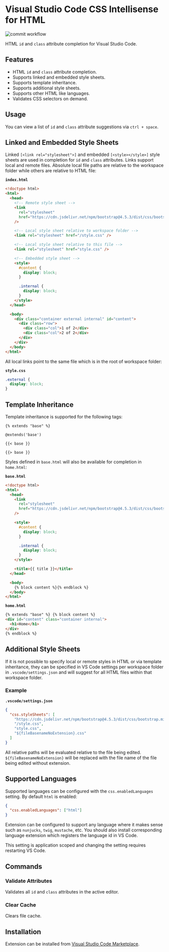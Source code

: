 # Visual Studio Code CSS Intellisense for HTML

![commit workflow](https://github.com/ecmel/vscode-html-css/actions/workflows/commit.yml/badge.svg)

HTML `id` and `class` attribute completion for Visual Studio Code.

## Features

- HTML `id` and `class` attribute completion.
- Supports linked and embedded style sheets.
- Supports template inheritance.
- Supports additional style sheets.
- Supports other HTML like languages.
- Validates CSS selectors on demand.

## Usage

You can view a list of `id` and `class` attribute suggestions via `ctrl + space`.

## Linked and Embedded Style Sheets

Linked `[<link rel="stylesheet">]` and embedded `[<style></style>]` style sheets are used in completion for `id` and `class` attributes. Links support local and remote files. Absolute local file paths are relative to the workspace folder while others are relative to HTML file:

**`index.html`**

```html
<!doctype html>
<html>
  <head>
    <!-- Remote style sheet -->
    <link
      rel="stylesheet"
      href="https://cdn.jsdelivr.net/npm/bootstrap@4.5.3/dist/css/bootstrap.min.css"
    />

    <!-- Local style sheet relative to workspace folder -->
    <link rel="stylesheet" href="/style.css" />

    <!-- Local style sheet relative to this file -->
    <link rel="stylesheet" href="style.css" />

    <!-- Embedded style sheet -->
    <style>
      #content {
        display: block;
      }

      .internal {
        display: block;
      }
    </style>
  </head>

  <body>
    <div class="container external internal" id="content">
      <div class="row">
        <div class="col">1 of 2</div>
        <div class="col">2 of 2</div>
      </div>
    </div>
  </body>
</html>
```

All local links point to the same file which is in the root of workspace folder:

**`style.css`**

```css
.external {
  display: block;
}
```

## Template Inheritance

Template inheritance is supported for the following tags:

```
{% extends "base" %}

@extends('base')

{{< base }}

{{> base }}
```

Styles defined in `base.html` will also be available for completion in `home.html`:

**`base.html`**

```html
<!doctype html>
<html>
  <head>
    <link
      rel="stylesheet"
      href="https://cdn.jsdelivr.net/npm/bootstrap@4.5.3/dist/css/bootstrap.min.css"
    />

    <style>
      #content {
        display: block;
      }

      .internal {
        display: block;
      }
    </style>

    <title>{{ title }}</title>
  </head>

  <body>
    {% block content %}{% endblock %}
  </body>
</html>
```

**`home.html`**

```html
{% extends "base" %} {% block content %}
<div id="content" class="container internal">
  <h1>Home</h1>
</div>
{% endblock %}
```

## Additional Style Sheets

If it is not possible to specify local or remote styles in HTML or via template inheritance, they can be specified in VS Code settings per workspace folder in `.vscode/settings.json` and will suggest for all HTML files within that workspace folder.

### Example

**`.vscode/settings.json`**

```json
{
  "css.styleSheets": [
    "https://cdn.jsdelivr.net/npm/bootstrap@4.5.3/dist/css/bootstrap.min.css",
    "/style.css",
    "style.css",
    "${fileBasenameNoExtension}.css"
  ]
}
```

All relative paths will be evaluated relative to the file being edited. `${fileBasenameNoExtension}` will be replaced with the file name of the file being edited without extension.

## Supported Languages

Supported languages can be configured with the `css.enabledLanguages` setting. By default `html` is enabled:

```json
{
  "css.enabledLanguages": ["html"]
}
```

Extension can be configured to support any language where it makes sense such as `nunjucks`, `twig`, `mustache`, etc. You should also install corresponding language extension which registers the language id in VS Code.

This setting is application scoped and changing the setting requires restarting VS Code.

## Commands

### Validate Attributes

Validates all `id` and `class` attributes in the active editor.

### Clear Cache

Clears file cache.

## Installation

Extension can be installed from [Visual Studio Code Marketplace](https://marketplace.visualstudio.com/items?itemName=ecmel.vscode-html-css).

